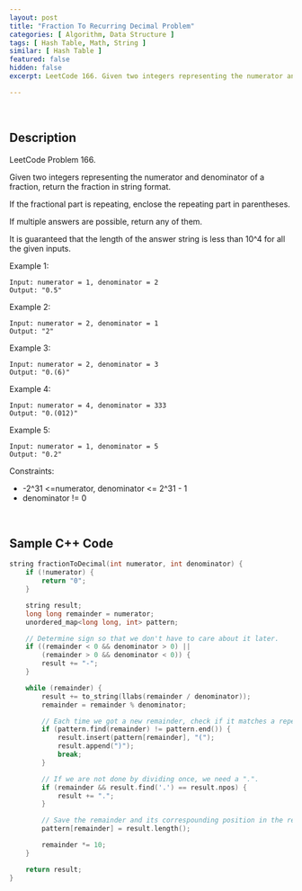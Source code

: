 ```yaml
---
layout: post
title: "Fraction To Recurring Decimal Problem"
categories: [ Algorithm, Data Structure ]
tags: [ Hash Table, Math, String ]
similar: [ Hash Table ]
featured: false
hidden: false
excerpt: LeetCode 166. Given two integers representing the numerator and denominator of a fraction, return the fraction in string format.

---
```


<br />

## Description

LeetCode Problem 166.

Given two integers representing the numerator and denominator of a fraction, return the fraction in string format.

If the fractional part is repeating, enclose the repeating part in parentheses.

If multiple answers are possible, return any of them.

It is guaranteed that the length of the answer string is less than 10^4 for all the given inputs.

Example 1:
```
Input: numerator = 1, denominator = 2
Output: "0.5"
```

Example 2:
```
Input: numerator = 2, denominator = 1
Output: "2"
```

Example 3:
```
Input: numerator = 2, denominator = 3
Output: "0.(6)"
```

Example 4:
```
Input: numerator = 4, denominator = 333
Output: "0.(012)"
```

Example 5:
```
Input: numerator = 1, denominator = 5
Output: "0.2"
```

Constraints:
* -2^31 <=numerator, denominator <= 2^31 - 1
* denominator != 0

<br />

## Sample C++ Code


```c
string fractionToDecimal(int numerator, int denominator) {
	if (!numerator) {
		return "0";
	}

	string result;
	long long remainder = numerator;
	unordered_map<long long, int> pattern;

	// Determine sign so that we don't have to care about it later.
	if ((remainder < 0 && denominator > 0) ||
		(remainder > 0 && denominator < 0)) {
		result += "-";
	}

	while (remainder) {
		result += to_string(llabs(remainder / denominator));
		remainder = remainder % denominator;

		// Each time we got a new remainder, check if it matches a repeat pattern. 
		if (pattern.find(remainder) != pattern.end()) {
			result.insert(pattern[remainder], "(");
			result.append(")");
			break;
		}

		// If we are not done by dividing once, we need a ".".
		if (remainder && result.find('.') == result.npos) {
			result += ".";
		}

		// Save the remainder and its correspounding position in the result.
		pattern[remainder] = result.length();

		remainder *= 10;
	}

	return result;
}
```


